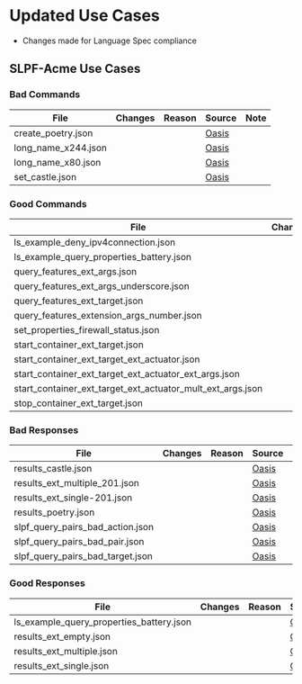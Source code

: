 # Updated Use Cases

  - Changes made for Language Spec compliance

## SLPF-Acme Use Cases

### Bad Commands

| File                  | Changes | Reason | Source                                                   | Note |
| --------------------- | ------- | ------ | -------------------------------------------------------- | ---- |
| create\_poetry.json   |         |        | [Oasis](https://github.com/oasis-open/openc2-custom-aps) |      |
| long\_name\_x244.json |         |        | [Oasis](https://github.com/oasis-open/openc2-custom-aps) |      |
| long\_name\_x80.json  |         |        | [Oasis](https://github.com/oasis-open/openc2-custom-aps) |      |
| set\_castle.json      |         |        | [Oasis](https://github.com/oasis-open/openc2-custom-aps) |      |

### Good Commands

| File                                                               | Changes | Reason | Source                                                   | Note |
| ------------------------------------------------------------------ | ------- | ------ | -------------------------------------------------------- | ---- |
| ls\_example\_deny\_ipv4connection.json                             |         |        | [Oasis](https://github.com/oasis-open/openc2-custom-aps) |      |
| ls\_example\_query\_properties\_battery.json                       |         |        | [Oasis](https://github.com/oasis-open/openc2-custom-aps) |      |
| query\_features\_ext\_args.json                                    |         |        | [Oasis](https://github.com/oasis-open/openc2-custom-aps) |      |
| query\_features\_ext\_args\_underscore.json                        |         |        | [Oasis](https://github.com/oasis-open/openc2-custom-aps) |      |
| query\_features\_ext\_target.json                                  |         |        | [Oasis](https://github.com/oasis-open/openc2-custom-aps) |      |
| query\_features\_extension\_args\_number.json                      |         |        | [Oasis](https://github.com/oasis-open/openc2-custom-aps) |      |
| set\_properties\_firewall\_status.json                             |         |        | [Oasis](https://github.com/oasis-open/openc2-custom-aps) |      |
| start\_container\_ext\_target.json                                 |         |        | [Oasis](https://github.com/oasis-open/openc2-custom-aps) |      |
| start\_container\_ext\_target\_ext\_actuator.json                  |         |        | [Oasis](https://github.com/oasis-open/openc2-custom-aps) |      |
| start\_container\_ext\_target\_ext\_actuator\_ext\_args.json       |         |        | [Oasis](https://github.com/oasis-open/openc2-custom-aps) |      |
| start\_container\_ext\_target\_ext\_actuator\_mult\_ext\_args.json |         |        | [Oasis](https://github.com/oasis-open/openc2-custom-aps) |      |
| stop\_container\_ext\_target.json                                  |         |        | [Oasis](https://github.com/oasis-open/openc2-custom-aps) |      |

### Bad Responses

| File                                 | Changes | Reason | Source                                                   | Note |
| ------------------------------------ | ------- | ------ | -------------------------------------------------------- | ---- |
| results\_castle.json                 |         |        | [Oasis](https://github.com/oasis-open/openc2-custom-aps) |      |
| results\_ext\_multiple\_201.json     |         |        | [Oasis](https://github.com/oasis-open/openc2-custom-aps) |      |
| results\_ext\_single-201.json        |         |        | [Oasis](https://github.com/oasis-open/openc2-custom-aps) |      |
| results\_poetry.json                 |         |        | [Oasis](https://github.com/oasis-open/openc2-custom-aps) |      |
| slpf\_query\_pairs\_bad\_action.json |         |        | [Oasis](https://github.com/oasis-open/openc2-custom-aps) |      |
| slpf\_query\_pairs\_bad\_pair.json   |         |        | [Oasis](https://github.com/oasis-open/openc2-custom-aps) |      |
| slpf\_query\_pairs\_bad\_target.json |         |        | [Oasis](https://github.com/oasis-open/openc2-custom-aps) |      |

### Good Responses

| File                                         | Changes | Reason | Source                                                   | Note |
| -------------------------------------------- | ------- | ------ | -------------------------------------------------------- | ---- |
| ls\_example\_query\_properties\_battery.json |         |        | [Oasis](https://github.com/oasis-open/openc2-custom-aps) |      |
| results\_ext\_empty.json                     |         |        | [Oasis](https://github.com/oasis-open/openc2-custom-aps) |      |
| results\_ext\_multiple.json                  |         |        | [Oasis](https://github.com/oasis-open/openc2-custom-aps) |      |
| results\_ext\_single.json                    |         |        | [Oasis](https://github.com/oasis-open/openc2-custom-aps) |      |

